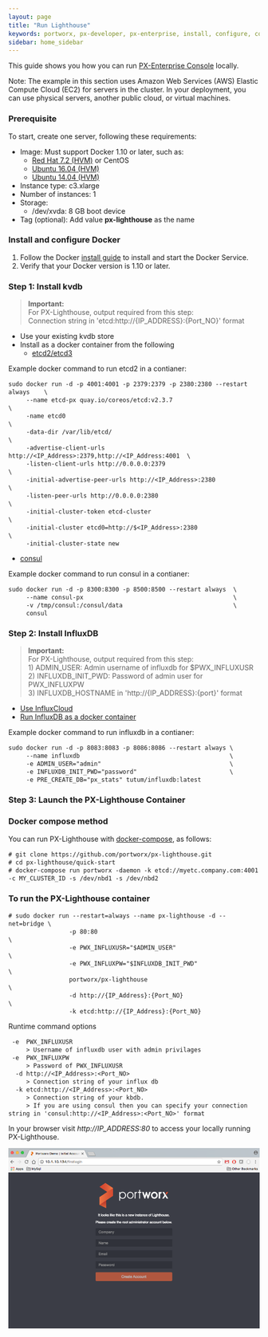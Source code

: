 ```yaml
---
layout: page
title: "Run Lighthouse"
keywords: portworx, px-developer, px-enterprise, install, configure, container, storage, lighthouse
sidebar: home_sidebar
---
```


This guide shows you how you can run [PX-Enterprise Console](http://lighthouse.portworx.com/) locally.

Note: The example in this section uses Amazon Web Services (AWS) Elastic Compute Cloud (EC2) for servers in the cluster. In your deployment, you can use physical servers, another public cloud, or virtual machines.

### Prerequisite

To start, create one server, following these requirements:

* Image: Must support Docker 1.10 or later, such as:
  * [Red Hat 7.2 (HVM)](https://aws.amazon.com/marketplace/pp/B019NS7T5I) or CentOS
  * [Ubuntu 16.04 (HVM)](https://aws.amazon.com/marketplace/pp/B01JBL2M0O)
  * [Ubuntu 14.04 (HVM)](https://aws.amazon.com/marketplace/pp/B00JV9TBA6)
* Instance type: c3.xlarge
* Number of instances: 1
* Storage:
  * /dev/xvda: 8 GB boot device
* Tag (optional): Add value **px-lighthouse** as the name

### Install and configure Docker

1. Follow the Docker [install guide](https://docs.docker.com/engine/installation/) to install and start the Docker Service.
2. Verify that your Docker version is 1.10 or later.

### Step 1: Install kvdb


>**Important:**
<br/> For PX-Lighthouse, output required from this step: 
<br/>Connection string in 'etcd:http://{IP_ADDRESS}:{Port_NO}' format

* Use your existing kvdb store
* Install as a docker container from the following 
  * [etcd2/etcd3](https://github.com/coreos/etcd/blob/2724c3946eb2f3def5ed38a127be982b62c81779/Documentation/op-guide/container.md)
  
Example docker command to run etcd2 in a contianer:

```
sudo docker run -d -p 4001:4001 -p 2379:2379 -p 2380:2380 --restart always    \
     --name etcd-px quay.io/coreos/etcd:v2.3.7                                \
     -name etcd0                                                              \
     -data-dir /var/lib/etcd/                                                 \
     -advertise-client-urls http://<IP_Address>:2379,http://<IP_Address:4001  \
     -listen-client-urls http://0.0.0.0:2379                                  \
     -initial-advertise-peer-urls http://<IP_Address>:2380                    \
     -listen-peer-urls http://0.0.0.0:2380                                    \
     -initial-cluster-token etcd-cluster                                      \ 
     -initial-cluster etcd0=http://$<IP_Address>:2380                         \
     -initial-cluster-state new
```
  
  * [consul](https://hub.docker.com/_/consul/)
  
Example docker command to run consul in a contianer:

```
sudo docker run -d -p 8300:8300 -p 8500:8500 --restart always  \
     --name consul-px                                          \
     -v /tmp/consul:/consul/data                               \
     consul
```

### Step 2: Install InfluxDB

>**Important:**
<br/> For PX-Lighthouse, output required from this step: 
<br/> 1) ADMIN_USER: Admin username of influxdb for $PWX_INFLUXUSR
<br/> 2) INFLUXDB_INIT_PWD: Password of admin user for PWX_INFLUXPW 
<br/> 3) INFLUXDB_HOSTNAME in 'http://{IP_ADDRESS}:{port}' format

* [Use InfluxCloud](https://cloud.influxdata.com/)
* [Run InfluxDB as a docker container](https://github.com/tutumcloud/influxdb)

Example docker command to run influxdb in a contianer:

```
sudo docker run -d -p 8083:8083 -p 8086:8086 --restart always \
     --name influxdb                                          \
     -e ADMIN_USER="admin"                                    \
     -e INFLUXDB_INIT_PWD="password"                          \
     -e PRE_CREATE_DB="px_stats" tutum/influxdb:latest
```

### Step 3: Launch the PX-Lighthouse Container

### Docker compose method

You can run PX-Lighthouse with [docker-compose](https://docs.docker.com/compose/install/), as follows:

```
# git clone https://github.com/portworx/px-lighthouse.git
# cd px-lighthouse/quick-start
# docker-compose run portworx -daemon -k etcd://myetc.company.com:4001 -c MY_CLUSTER_ID -s /dev/nbd1 -s /dev/nbd2
```

### To run the PX-Lighthouse container


```
# sudo docker run --restart=always --name px-lighthouse -d --net=bridge \
                 -p 80:80                                               \
                 -e PWX_INFLUXUSR="$ADMIN_USER"                         \
                 -e PWX_INFLUXPW="$INFLUXDB_INIT_PWD"                   \
                 portworx/px-lighthouse                                 \
                 -d http://{IP_Address}:{Port_NO}                       \
                 -k etcd:http://{IP_Address}:{Port_NO}                   
```

Runtime command options

```
 -e  PWX_INFLUXUSR
     > Username of influxdb user with admin privilages
 -e  PWX_INFLUXPW
     > Password of PWX_INFLUXUSR
  -d http://<IP_Address>:<Port_NO>
     > Connection string of your influx db
  -k etcd:http://<IP_Address>:<Port_NO>
     > Connection string of your kbdb. 
     > If you are using consul then you can specify your connection string in 'consul:http://<IP_Address>:<Port_NO>' format
```

In your browser visit *http://IP_ADDRESS:80* to access your locally running PX-Lighthouse.

![LH-ON-PREM-FIRST-LOGIN](images/lh-on-prem-first-login-updated_2.png "First Login")
